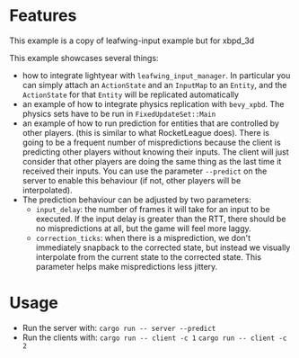 # Features

This example is a copy of leafwing-input example but for xbpd_3d


This example showcases several things:
- how to integrate lightyear with `leafwing_input_manager`. In particular you can simply attach an `ActionState` and an `InputMap`
  to an `Entity`, and the `ActionState` for that `Entity` will be replicated automatically
- an example of how to integrate physics replication with `bevy_xpbd`. The physics sets have to be run in `FixedUpdateSet::Main`
- an example of how to run prediction for entities that are controlled by other players. (this is similar to what RocketLeague does).
  There is going to be a frequent number of mispredictions because the client is predicting other players without knowing their inputs.
  The client will just consider that other players are doing the same thing as the last time it received their inputs.
  You can use the parameter `--predict` on the server to enable this behaviour (if not, other players will be interpolated).
- The prediction behaviour can be adjusted by two parameters:
  - `input_delay`: the number of frames it will take for an input to be executed. If the input delay is greater than the RTT,
     there should be no mispredictions at all, but the game will feel more laggy.
  - `correction_ticks`: when there is a misprediction, we don't immediately snapback to the corrected state, but instead we visually interpolate
    from the current state to the corrected state. This parameter helps make mispredictions less jittery.




# Usage

- Run the server with: `cargo run -- server --predict`
- Run the clients with:
`cargo run -- client -c 1`
`cargo run -- client -c 2`
